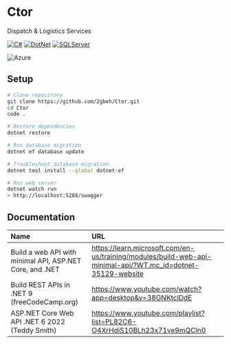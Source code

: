# Ctor

Dispatch & Logistics Services

[![C#](https://img.shields.io/badge/CSharp-13.x-178600.svg)](https://learn.microsoft.com/en-us/dotnet/csharp/tour-of-csharp/overview)
[![DotNet](https://img.shields.io/badge/.NET-9.x-68217A.svg)](https://learn.microsoft.com/en-us/aspnet/core/tutorials/min-web-api?view=aspnetcore-9.0&tabs=visual-studio)
[![SQLServer](https://img.shields.io/badge/SQLServer-16.x-CC2927.svg)](https://www.w3schools.com/mysql/default.asp)

![Azure](https://img.shields.io/badge/azure-%230072C6.svg?style=for-the-badge&logo=microsoftazure&logoColor=white)

## Setup

```bash
# Clone repository
git clone https://github.com/2gbeh/Ctor.git
cd Ctor
code .

# Restore dependencies
dotnet restore

# Run database migration
dotnet ef database update

# Troubleshoot database migration
dotnet tool install --global dotnet-ef

# Run web server
dotnet watch run
> http://localhost:5288/swagger
```

## Documentation

| Name                                                     | URL                                                                                                         |
| :------------------------------------------------------- | :---------------------------------------------------------------------------------------------------------- |
| Build a web API with minimal API, ASP.NET Core, and .NET | https://learn.microsoft.com/en-us/training/modules/build-web-api-minimal-api/?WT.mc_id=dotnet-35129-website |
| Build REST APIs in .NET 9 (freeCodeCamp.org)             | https://www.youtube.com/watch?app=desktop&v=38GNKtclDdE                                                     |
| ASP.NET Core Web API .NET 6 2022 (Teddy Smith)           | https://www.youtube.com/playlist?list=PL82C6-O4XrHdiS10BLh23x71ve9mQCln0                                    |

